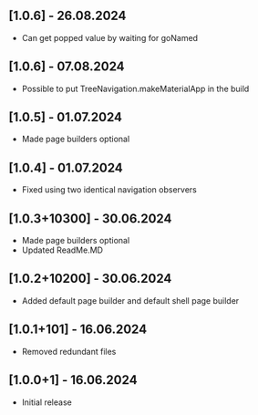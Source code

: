 ## [1.0.6] - 26.08.2024

* Can get popped value by waiting for goNamed

## [1.0.6] - 07.08.2024

* Possible to put TreeNavigation.makeMaterialApp in the build

## [1.0.5] - 01.07.2024

* Made page builders optional

## [1.0.4] - 01.07.2024

* Fixed using two identical navigation observers

## [1.0.3+10300] - 30.06.2024

* Made page builders optional
* Updated ReadMe.MD

## [1.0.2+10200] - 30.06.2024

* Added default page builder and default shell page builder

## [1.0.1+101] - 16.06.2024

* Removed redundant files

## [1.0.0+1] - 16.06.2024

* Initial release
